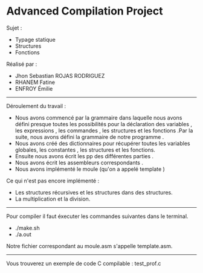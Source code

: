 # Advanced Compilation Project

Sujet : 
-  Typage statique 
-  Structures 
-  Fonctions 

Réalisé par : 
- Jhon Sebastian ROJAS RODRIGUEZ
- RHANEM Fatine
- ENFROY Émilie

---
Déroulement du travail  :

- Nous avons commencé par la grammaire dans laquelle nous avons défini presque toutes les possibilités pour la déclaration des variables , les expressions , les commandes , les structures et les fonctions .Par la suite, nous avons défini la grammaire de notre programme .
- Nous avons créé des dictionnaires pour récupérer toutes les variables globales, les constantes , les structures et les fonctions.
- Ensuite nous avons écrit les pp des différentes parties .
- Nous avons écrit les assembleurs correspondants .
- Nous avons implémenté le moule (qu'on a appelé template )

Ce qui n'est pas encore implémenté : 

- Les structures récursives et les structures dans des structures.
- La multiplication et la division.


---

Pour compiler il faut éxecuter les commandes suivantes dans le terminal. 

- ./make.sh
- ./a.out

Notre fichier correspondant au moule.asm s'appelle template.asm.

--- 
Vous trouverez un exemple de code C compilable  : test_prof.c
